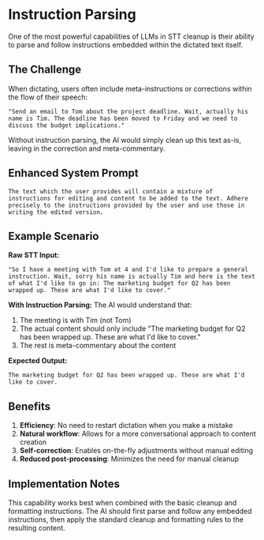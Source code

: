 # Instruction Parsing

One of the most powerful capabilities of LLMs in STT cleanup is their ability to parse and follow instructions embedded within the dictated text itself.

## The Challenge

When dictating, users often include meta-instructions or corrections within the flow of their speech:

```
"Send an email to Tom about the project deadline. Wait, actually his name is Tim. The deadline has been moved to Friday and we need to discuss the budget implications."
```

Without instruction parsing, the AI would simply clean up this text as-is, leaving in the correction and meta-commentary.

## Enhanced System Prompt

```
The text which the user provides will contain a mixture of instructions for editing and content to be added to the text. Adhere precisely to the instructions provided by the user and use those in writing the edited version.
```

## Example Scenario

**Raw STT Input:**
```
"So I have a meeting with Tom at 4 and I'd like to prepare a general instruction. Wait, sorry his name is actually Tim and here is the text of what I'd like to go in: The marketing budget for Q2 has been wrapped up. These are what I'd like to cover."
```

**With Instruction Parsing:**
The AI would understand that:
1. The meeting is with Tim (not Tom)
2. The actual content should only include "The marketing budget for Q2 has been wrapped up. These are what I'd like to cover."
3. The rest is meta-commentary about the content

**Expected Output:**
```
The marketing budget for Q2 has been wrapped up. These are what I'd like to cover.
```

## Benefits

1. **Efficiency**: No need to restart dictation when you make a mistake
2. **Natural workflow**: Allows for a more conversational approach to content creation
3. **Self-correction**: Enables on-the-fly adjustments without manual editing
4. **Reduced post-processing**: Minimizes the need for manual cleanup

## Implementation Notes

This capability works best when combined with the basic cleanup and formatting instructions. The AI should first parse and follow any embedded instructions, then apply the standard cleanup and formatting rules to the resulting content.